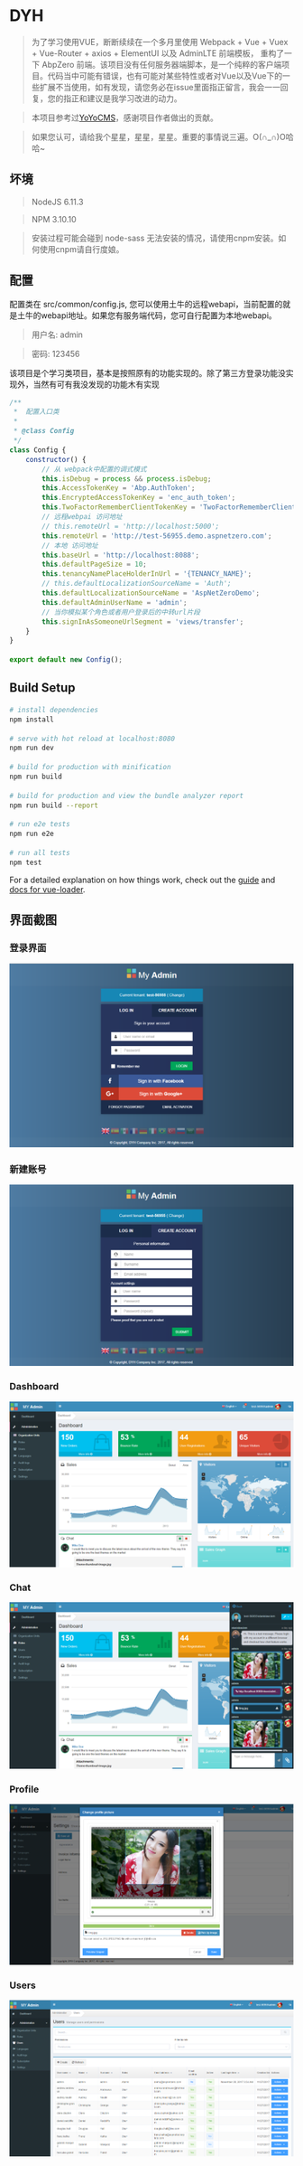 # DYH

> 为了学习使用VUE，断断续续在一个多月里使用 Webpack + Vue + Vuex + Vue-Router + axios + ElementUI 以及 AdminLTE 前端模板， 重构了一下 AbpZero 前端。该项目没有任何服务器端脚本，是一个纯粹的客户端项目。代码当中可能有错误，也有可能对某些特性或者对Vue以及Vue下的一些扩展不当使用，如有发现，请您务必在issue里面指正留言，我会一一回复，您的指正和建议是我学习改进的动力。

> 本项目参考过[YoYoCMS](https://github.com/yoyocms/YoYoCms.AbpProjectTemplate)，感谢项目作者做出的贡献。

> 如果您认可，请给我个星星，星星，星星。重要的事情说三遍。O(∩_∩)O哈哈~

## 坏境

> NodeJS 6.11.3

> NPM 3.10.10

> 安装过程可能会碰到 node-sass 无法安装的情况，请使用cnpm安装。如何使用cnpm请自行度娘。

## 配置

配置类在 src/common/config.js, 您可以使用土牛的远程webapi，当前配置的就是土牛的webapi地址。如果您有服务端代码，您可自行配置为本地webapi。

> 用户名: admin 

> 密码: 123456

该项目是个学习类项目，基本是按照原有的功能实现的。除了第三方登录功能没实现外，当然有可有我没发现的功能木有实现

```javascript
/**
 *  配置入口类
 *
 * @class Config
 */
class Config {
    constructor() {
        // 从 webpack中配置的调式模式
        this.isDebug = process && process.isDebug;
        this.AccessTokenKey = 'Abp.AuthToken';
        this.EncryptedAccessTokenKey = 'enc_auth_token';
        this.TwoFactorRememberClientTokenKey = 'TwoFactorRememberClientToken';
        // 远程webpai 访问地址
        // this.remoteUrl = 'http://localhost:5000';
        this.remoteUrl = 'http://test-56955.demo.aspnetzero.com';
        // 本地 访问地址
        this.baseUrl = 'http://localhost:8088';
        this.defaultPageSize = 10;
        this.tenancyNamePlaceHolderInUrl = '{TENANCY_NAME}';
        // this.defaultLocalizationSourceName = 'Auth';
        this.defaultLocalizationSourceName = 'AspNetZeroDemo';
        this.defaultAdminUserName = 'admin';
        // 当你模拟某个角色或者用户登录后的中转url片段
        this.signInAsSomeoneUrlSegment = 'views/transfer';
    }
}

export default new Config();
```

## Build Setup

``` bash
# install dependencies
npm install

# serve with hot reload at localhost:8080
npm run dev

# build for production with minification
npm run build

# build for production and view the bundle analyzer report
npm run build --report

# run e2e tests
npm run e2e

# run all tests
npm test
```

For a detailed explanation on how things work, check out the [guide](http://vuejs-templates.github.io/webpack/) and [docs for vue-loader](http://vuejs.github.io/vue-loader).


## 界面截图

### 登录界面

![](doc/login.png)

### 新建账号

![](doc/new_account.png)

### Dashboard

![](doc/dashboard.png)

### Chat

![](doc/chat.png)

### Profile

![](doc/profile.png)

### Users

![](doc/users.png)